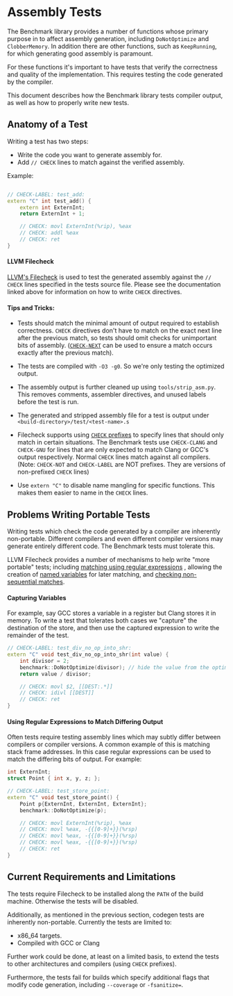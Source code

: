 # Assembly Tests

The Benchmark library provides a number of functions whose primary
purpose in to affect assembly generation, including `DoNotOptimize`
and `ClobberMemory`. In addition there are other functions,
such as `KeepRunning`, for which generating good assembly is paramount.

For these functions it's important to have tests that verify the
correctness and quality of the implementation. This requires testing
the code generated by the compiler.

This document describes how the Benchmark library tests compiler output,
as well as how to properly write new tests.

## Anatomy of a Test

Writing a test has two steps:

* Write the code you want to generate assembly for.
* Add `// CHECK` lines to match against the verified assembly.

Example:

```c++

// CHECK-LABEL: test_add:
extern "C" int test_add() {
    extern int ExternInt;
    return ExternInt + 1;

    // CHECK: movl ExternInt(%rip), %eax
    // CHECK: addl %eax
    // CHECK: ret
}

```

#### LLVM Filecheck

[LLVM's Filecheck](https://llvm.org/docs/CommandGuide/FileCheck.html)
is used to test the generated assembly against the `// CHECK` lines
specified in the tests source file. Please see the documentation
linked above for information on how to write `CHECK` directives.

#### Tips and Tricks:

* Tests should match the minimal amount of output required to establish
  correctness. `CHECK` directives don't have to match on the exact next line
  after the previous match, so tests should omit checks for unimportant
  bits of assembly. ([`CHECK-NEXT`](https://llvm.org/docs/CommandGuide/FileCheck.html#the-check-next-directive)
  can be used to ensure a match occurs exactly after the previous match).

* The tests are compiled with `-O3 -g0`. So we're only testing the
  optimized output.

* The assembly output is further cleaned up using `tools/strip_asm.py`.
  This removes comments, assembler directives, and unused labels before
  the test is run.

* The generated and stripped assembly file for a test is output under
  `<build-directory>/test/<test-name>.s`

* Filecheck supports
  using [`CHECK` prefixes](https://llvm.org/docs/CommandGuide/FileCheck.html#cmdoption-check-prefixes)
  to specify lines that should only match in certain situations.
  The Benchmark tests use `CHECK-CLANG` and `CHECK-GNU` for lines that
  are only expected to match Clang or GCC's output respectively. Normal
  `CHECK` lines match against all compilers. (Note: `CHECK-NOT` and
  `CHECK-LABEL` are NOT prefixes. They are versions of non-prefixed
  `CHECK` lines)

* Use `extern "C"` to disable name mangling for specific functions. This
  makes them easier to name in the `CHECK` lines.

## Problems Writing Portable Tests

Writing tests which check the code generated by a compiler are
inherently non-portable. Different compilers and even different compiler
versions may generate entirely different code. The Benchmark tests
must tolerate this.

LLVM Filecheck provides a number of mechanisms to help write
"more portable" tests;
including [matching using regular expressions](https://llvm.org/docs/CommandGuide/FileCheck.html#filecheck-pattern-matching-syntax)
,
allowing the creation of [named variables](https://llvm.org/docs/CommandGuide/FileCheck.html#filecheck-variables)
for later matching,
and [checking non-sequential matches](https://llvm.org/docs/CommandGuide/FileCheck.html#the-check-dag-directive).

#### Capturing Variables

For example, say GCC stores a variable in a register but Clang stores
it in memory. To write a test that tolerates both cases we "capture"
the destination of the store, and then use the captured expression
to write the remainder of the test.

```c++
// CHECK-LABEL: test_div_no_op_into_shr:
extern "C" void test_div_no_op_into_shr(int value) {
    int divisor = 2;
    benchmark::DoNotOptimize(divisor); // hide the value from the optimizer
    return value / divisor;

    // CHECK: movl $2, [[DEST:.*]]
    // CHECK: idivl [[DEST]]
    // CHECK: ret
}
```

#### Using Regular Expressions to Match Differing Output

Often tests require testing assembly lines which may subtly differ
between compilers or compiler versions. A common example of this
is matching stack frame addresses. In this case regular expressions
can be used to match the differing bits of output. For example:

```c++
int ExternInt;
struct Point { int x, y, z; };

// CHECK-LABEL: test_store_point:
extern "C" void test_store_point() {
    Point p{ExternInt, ExternInt, ExternInt};
    benchmark::DoNotOptimize(p);

    // CHECK: movl ExternInt(%rip), %eax
    // CHECK: movl %eax, -{{[0-9]+}}(%rsp)
    // CHECK: movl %eax, -{{[0-9]+}}(%rsp)
    // CHECK: movl %eax, -{{[0-9]+}}(%rsp)
    // CHECK: ret
}
```

## Current Requirements and Limitations

The tests require Filecheck to be installed along the `PATH` of the
build machine. Otherwise the tests will be disabled.

Additionally, as mentioned in the previous section, codegen tests are
inherently non-portable. Currently the tests are limited to:

* x86_64 targets.
* Compiled with GCC or Clang

Further work could be done, at least on a limited basis, to extend the
tests to other architectures and compilers (using `CHECK` prefixes).

Furthermore, the tests fail for builds which specify additional flags
that modify code generation, including `--coverage` or `-fsanitize=`.

